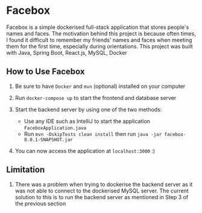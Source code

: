 # Facebox

Facebox is a simple dockerised full-stack application that stores people's names and faces. The motivation behind this project is because often times, I found it difficult to remember my friends' names and faces when meeting them for the first time, especially during orientations. This project was built with Java, Spring Boot, React.js, MySQL, Docker

## How to Use Facebox
1. Be sure to have `Docker` and `mvn` (optional) installed on your computer
2. Run `docker-compose up` to start the frontend and database server
3. Start the backend server by using one of the two methods:
    * Use any IDE such as IntelliJ to start the application `FaceboxApplication.java`
    * Run `mvn -DskipTests clean install` then run `java -jar facebox-0.0.1-SNAPSHOT.jar`
    
4. You can now access the application at `localhost:3000` :)

## Limitation
1. There was a problem when trying to dockerise the backend server as it was not able to connect to the dockerised MySQL server. The current solution to this is to run the backend server as mentioned in Step 3 of the previous section
